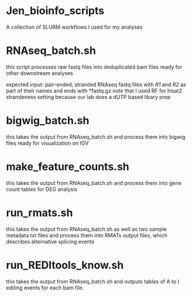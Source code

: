 # Jen_bioinfo_scripts
A collection of SLURM workflows I used for my analyses

# RNAseq_batch.sh
this script processes raw fastq files into deduplicated bam files ready for other downstream analyses

expected input: pair-ended, stranded RNAseq fastq files with *R1* and *R2* as part of their names and ends with *fastq.gz
note that I used RF for hisat2 strandeness setting because our lab does a dUTP based libary prep 

# bigwig_batch.sh
this takes the output from RNAseq_batch.sh and process them into bigwig files ready for visualization on IGV

# make_feature_counts.sh
this takes the output from RNAseq_batch.sh and process them into gene count tables for DEG analysis

# run_rmats.sh
this takes the output from RNAseq_batch.sh as well as two sample metadata txt files and process them into RMATs output files, which describes alternative splicing events

# run_REDItools_know.sh
this takes the output from RNAseq_batch.sh and outputs tables of A to I editing events for each bam file. 
